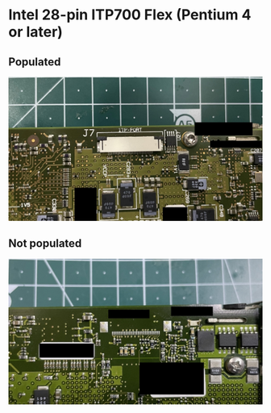 # Intel 28-pin ITP700 Flex (Pentium 4 or later)
## Populated
![Populated](./ITP/ITP700Flex_P.jpg)
## Not populated
![Not populated](./ITP/ITP700Flex_NP.jpg)